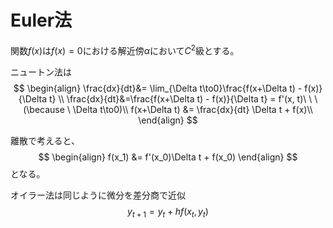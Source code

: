# Euler法

関数$f(x)$は$f(x)=0$における解近傍$\alpha$において$C^2$級とする。 



ニュートン法は
$$
\begin{align}
\frac{dx}{dt}&= \lim_{\Delta t\to0}\frac{f(x+\Delta t) - f(x)}{\Delta t} \\
\frac{dx}{dt}&=\frac{f(x+\Delta t) - f(x)}{\Delta t} = f'(x, t)\ \ \  (\because \ \Delta t\to0)\\
f(x+\Delta t) &= \frac{dx}{dt} \Delta t + f(x)\\
\end{align}
$$

離散で考えると、
$$
\begin{align}
f(x_1) &= f'(x_0)\Delta t + f(x_0)
\end{align}
$$
となる。



オイラー法は同じように微分を差分商で近似
$$
y_{t+1} = y_t + h f(x_t, y_t)
$$





